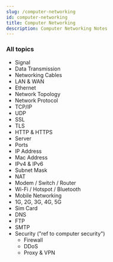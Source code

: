 ```yaml
---
slug: /computer-networking
id: computer-networking
title: Computer Networking
description: Computer Networking Notes
---
```

### All topics

- Signal
- Data Transmission
- Networking Cables
- LAN & WAN
- Ethernet
- Network Topology
- Network Protocol
- TCP/IP
- UDP
- SSL
- TLS
- HTTP & HTTPS
- Server
- Ports
- IP Address
- Mac Address
- IPv4 & IPv6
- Subnet Mask
- NAT
- Modem / Switch / Router
- Wi-Fi / Hotspot / Bluetooth
- Mobile Networking
- 1G, 2G, 3G, 4G, 5G
- Sim Card
- DNS
- FTP
- SMTP
- Security ("ref to computer security")
    - Firewall
    - DDoS
    - Proxy & VPN